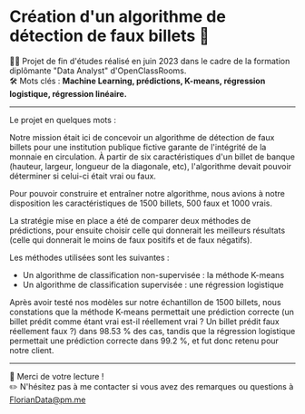 # Création d'un algorithme de détection de faux billets 💸

👨‍🎓 Projet de fin d'études réalisé en juin 2023 dans le cadre de la formation diplômante "Data Analyst" d'OpenClassRooms.
<br />🛠 Mots clés : **Machine Learning, prédictions, K-means, régression logistique, régression linéaire.**

---

Le projet en quelques mots :

Notre mission était ici de concevoir un algorithme de détection de faux billets pour une institution publique fictive garante de l'intégrité de la monnaie en circulation. À partir de six caractéristiques d'un billet de banque (hauteur, largeur, longueur de la diagonale, etc), l'algorithme devait pouvoir déterminer si celui-ci était vrai ou faux.

Pour pouvoir construire et entraîner notre algorithme, nous avions à notre disposition les caractéristiques de 1500 billets, 500 faux et 1000 vrais.

La stratégie mise en place a été de comparer deux méthodes de prédictions, pour ensuite choisir celle qui donnerait les meilleurs résultats (celle qui donnerait le moins de faux positifs et de faux négatifs).

Les méthodes utilisées sont les suivantes :

- Un algorithme de classification non-supervisée : la méthode K-means
- Un algorithme de classification supervisée : une régression logistique

Après avoir testé nos modèles sur notre échantillon de 1500 billets, nous constations que la méthode K-means permettait une prédiction correcte (un billet prédit comme étant vrai est-il réellement vrai ? Un billet prédit faux réellement faux ?) dans 98.53 % des cas, tandis que la régression logistique permettait une prédiction correcte dans 99.2 %, et fut donc retenu pour notre client.

---

👋 Merci de votre lecture !<br>
✏️ N'hésitez pas à me contacter si vous avez des remarques ou questions à FlorianData@pm.me

